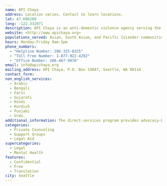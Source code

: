 ```yaml
---
name: API Chaya
address: Location varies. Contact to learn locations.
lat: 47.606209
long: -122.332071
description: API Chaya is an anti-domestic violence agency serving the greater Seattle area.
website: <http://www.apichaya.org>
populations_served: Asian, South Asian, and Pacific Islander communities, ages 13+.
hours: Monday-Friday 9am-5pm
phone_numbers: 
  - "Helpline Number: 206-325-0325"
  - "Toll Free Number: 1-877-922-4292"
  - "Office Number: 206-467-9976"
email: info@apichaya.org
mailing_address: API Chaya, P.O. Box 14047, Seattle, WA 98114
contact_form:
non_english_services: 
  - Arabic 
  - Bengali 
  - Farsi
  - Gujarati 
  - Hindi 
  - Kurdish 
  - Punjabi 
  - Urdu.
additional_information: The direct-services program provides advocacy-based counseling for survivors of domestic violence. Many clients have intersecting family and immigration law needs.
categories:
  - Private Counseling
  - Support Groups
  - Legal Aid
supercategories:
  - Legal
  - Mental Health
features:
  - Confidential
  - Free
  - Translation
city: Seattle
---
```

